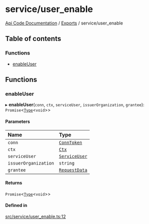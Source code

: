 # service/user\_enable
 
[Api Code Documentation](../README.md) / [Exports](../modules.md) / service/user\_enable

## Table of contents

### Functions

- [enableUser](service_user_enable.md#enableuser)

## Functions

### enableUser

▸ **enableUser**(`conn`, `ctx`, `serviceUser`, `issuerOrganization`, `grantee`): `Promise`<[`Type`](result.md#type)<`void`\>\>

#### Parameters

| Name | Type |
| :------ | :------ |
| `conn` | [`ConnToken`](service_conn.md#conntoken) |
| `ctx` | [`Ctx`](../interfaces/lib_ctx.Ctx.md) |
| `serviceUser` | [`ServiceUser`](../interfaces/service_domain_organization_service_user.ServiceUser.md) |
| `issuerOrganization` | `string` |
| `grantee` | [`RequestData`](../interfaces/service_domain_organization_user_enable.RequestData.md) |

#### Returns

`Promise`<[`Type`](result.md#type)<`void`\>\>

#### Defined in

[src/service/user_enable.ts:12](https://github.com/openkfw/TruBudget/blob/b9aaff0/api/src/service/user_enable.ts#L12)
